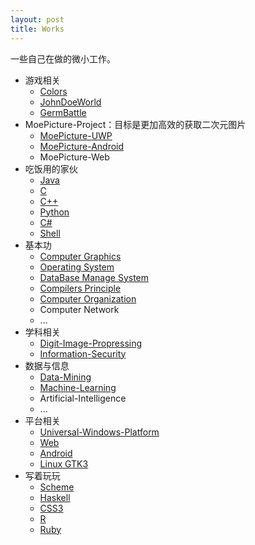 ```yaml
---
layout: post
title: Works
---
```


一些自己在做的微小工作。
+ 游戏相关
  + [Colors](https://github.com/MiniGame-Colors/Colors)
  + [JohnDoeWorld](https://github.com/jskyzero/JohnDoeWorld)
  + [GermBattle](https://github.com/GermBattle/GermBattle)
+ MoePicture-Project：目标是更加高效的获取二次元图片
  + [MoePicture-UWP](https://github.com/jskyzero/MoePicture)
  + [MoePicture-Android](https://github.com/jskyzero/MoePicture-Android)
  + MoePicture-Web
+ 吃饭用的家伙
  + [Java](https://github.com/jskyzero/Java)
  + [C](https://github.com/jskyzero/C)
  + [C++](https://github.com/jskyzero/Cplusplus)
  + [Python](https://github.com/jskyzero/Python27)
  + [C#](https://github.com/jskyzero/CSharp)
  + [Shell](https://github.com/jskyzero/Scripting-Language/)
+ 基本功
  + [Computer Graphics](https://github.com/jskyzero/Computer-Graphics)
  + [Operating System](https://github.com/jskyzero/Mini-OS)
  + [DataBase Manage System](https://github.com/jskyzero/DataBase-Manage-System)
  + [Compilers Principle](https://github.com/jskyzero/Compilers-Principles)
  + [Computer Organization](https://github.com/jskyzero/MIPS-CPU)
  + Computer Network
  + ...
+ 学科相关
  + [Digit-Image-Propressing](https://github.com/jskyzero/Digit-Image-Propressing)
  + [Information-Security](https://github.com/jskyzero/Information-Security)
+ 数据与信息
  + [Data-Mining](https://github.com/jskyzero/Data-Mining)
  + [Machine-Learning](https://github.com/jskyzero/Machine-Learning)
  + Artificial-Intelligence
  + ...
+ 平台相关
  + [Universal-Windows-Platform](https://github.com/jskyzero/Universal-Windows-Platform)
  + [Web](https://github.com/jskyzero/Web)
  + [Android](https://github.com/jskyzero/MoePicture-Android/tree/study)
  + [Linux GTK3](https://github.com/jskyzero/Timer-Vala)
+ 写着玩玩
  + [Scheme](https://github.com/jskyzero/Scheme)
  + [Haskell](https://github.com/jskyzero/Haskell)
  + [CSS3](https://github.com/jskyzero/CSS3-3D-Object)
  + [R](https://github.com/jskyzero/R)
  + [Ruby](https://github.com/jskyzero/Ruby)

